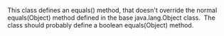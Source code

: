 This class defines an equals() method, that doesn't override the normal equals(Object) method defined in the base java.lang.Object class.  The class should probably define a boolean equals(Object) method.